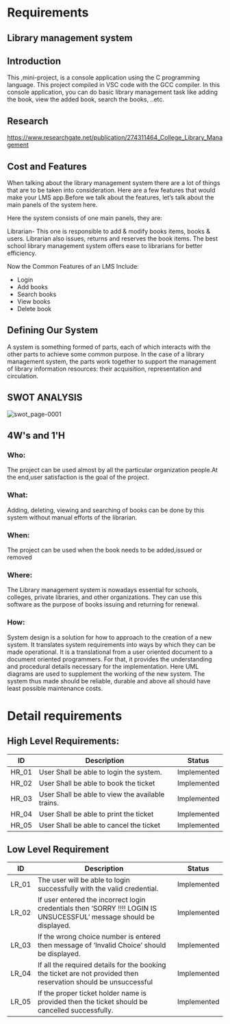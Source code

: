 # Requirements
## Library management system
## Introduction
This ,mini-project, is a console application using the C programming language. This project compiled in VSC code with the GCC compiler. In this console application, you can do basic library management task like adding the book, view the added book, search the books, ..etc.
## Research
https://www.researchgate.net/publication/274311464_College_Library_Management
## Cost and Features
When talking about the library management system there are a lot of things that are to be taken into consideration. Here are a few features that would make your LMS app.Before we talk about the features, let’s talk about the main panels of the system here.

Here the system consists of one main panels, they are:

Librarian- This one is responsible to add & modify books items, books & users. Librarian also issues, returns and reserves the book items. The best school library management system offers ease to librarians for better efficiency.

Now the Common Features of an LMS Include:
- Login
- Add books
- Search books
- View books
- Delete book
## Defining Our System
A system is something formed of parts, each of which interacts with the other parts to achieve some common purpose. In the case of a library management system, the parts work together to support the management of library information resources: their acquisition, representation and circulation.
## SWOT ANALYSIS
![swot_page-0001](https://user-images.githubusercontent.com/101171908/160056636-03e622c2-445f-4b1f-8956-65a476375cf0.jpg)
## 4W's and 1'H
### Who:
The project can be used almost by all the particular organization people.At the end,user satisfaction is the goal of the project.

### What:
Adding, deleting, viewing and searching of books can be done by this system without manual efforts of the librarian.

### When:
The project can be used when the book needs to be added,issued or removed

### Where:
The Library management system is nowadays essential for schools, colleges, private libraries, and other organizations. They can use this software as the purpose of books issuing and returning for renewal.

### How:
System design is a solution for how to approach to the creation of a new system. It translates system requirements into ways by which they can be made operational. It is a translational from a user oriented document to a document oriented programmers. For that, it provides the understanding and procedural details necessary for the implementation. Here UML diagrams are used to supplement the working of the new system. The system thus made should be reliable, durable and above all should have least possible maintenance costs.
# Detail requirements
## High Level Requirements:

| ID | Description | Status |
|----|-------------|--------|
| HR_01|User Shall be able to login the system.|Implemented|
| HR_02|User Shall be able to book the ticket |Implemented |
| HR_03|User Shall be able to view the available trains. | Implemented |
| HR_04|User Shall be able to print the ticket|Implemented|
|HR_05|User Shall be able to cancel the ticket|Implemented|
## Low Level Requirement 
|ID|Description|Status|
|--|-----------|------|
|LR_01|	The user will be able to login successfully with the valid credential.	|Implemented |
|LR_02|	If user entered the incorrect login credentials then ‘SORRY !!!! LOGIN IS UNSUCESSFUL’ message should be displayed.|	Implemented|
|LR_03|If the wrong choice number is entered then message of ‘Invalid Choice’ should be displayed.|Implemented|
|LR_04|If all the required details for the booking the ticket are not provided then reservation should be unsuccessful	|Implemented|
|LR_05|	If the proper ticket holder name is provided then the ticket should be cancelled successfully.	|Implemented|


